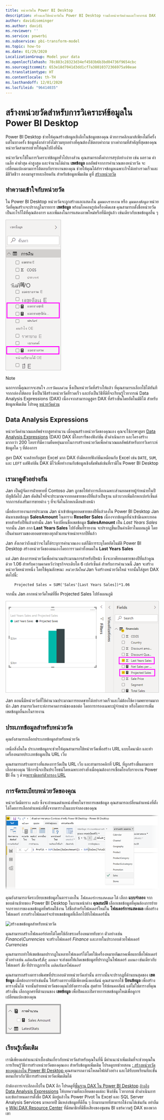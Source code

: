 ```yaml
---
title: หน่วยวัดใน Power BI Desktop
description: สร้างและใช้หน่วยวัดใน Power BI Desktop รวมถึงหน่วยวัดด่วนและไวยากรณ์ DAX
author: davidiseminger
ms.author: davidi
ms.reviewer: ''
ms.service: powerbi
ms.subservice: pbi-transform-model
ms.topic: how-to
ms.date: 01/29/2020
LocalizationGroup: Model your data
ms.openlocfilehash: 78c883c28323d34ef4583b6b3bd04736f9654cbc
ms.sourcegitcommit: 653e18d7041d3dd1cf7a38010372366975a98eae
ms.translationtype: HT
ms.contentlocale: th-TH
ms.lasthandoff: 12/01/2020
ms.locfileid: "96414035"
---
```

# <a name="create-measures-for-data-analysis-in-power-bi-desktop"></a>สร้างหน่วยวัดสำหรับการวิเคราะห์ข้อมูลใน Power BI Desktop

Power BI Desktop ช่วยให้คุณสร้างข้อมูลเชิงลึกในข้อมูลของคุณ ด้วยการคลิกเมาส์เพียงไม่กี่ครั้ง แต่ในบางครั้ง ข้อมูลดังกล่าวยังไม่รวมทุกอย่างที่คุณต้องใช้ตอบคำถาม บางคำถามที่สำคัญที่สุดของคุณ หน่วยวัดสามารถช่วยให้คุณไปถึงที่นั่น

หน่วยวัดจะใช้ในการวิเคราะห์ข้อมูลทั่วไปบางส่วน คุณสามารถตั้งค่าการสรุปอย่างง่าย เช่น ผลรวม ค่าเฉลี่ย ค่าต่ำสุด ค่าสูงสุด และจำนวนได้ผ่าน **เขตข้อมูล** ผลลัพธ์จากการคำนวณของหน่วยวัด จะเปลี่ยนแปลงตามการโต้ตอบกับรายงานของคุณ ช่วยให้คุณได้สำรวจข้อมูลเฉพาะกิจได้อย่างรวดเร็วและมีชีวิตชีวา ลองมาดูรายละเอียดกัน สำหรับข้อมูลเพิ่มเติม ดูที่ [สร้างหน่วยวัด](/learn/modules/model-data-power-bi/4b-create-calculated-measures)

## <a name="understanding-measures"></a>ทำความเข้าใจกับหน่วยวัด

ใน Power BI Desktop หน่วยวัดจะถูกสร้างและแสดงใน *มุมมองรายงาน* หรือ *มุมมองข้อมูล* หน่วยวัดที่คุณสร้างจะปรากฏในรายการ **เขตข้อมูล** พร้อมไอคอนรูปเครื่องคิดเลข คุณสามารถตั้งชื่อหน่วยวัดเป็นอะไรก็ได้ที่คุณต้องการ และเพิ่มลงในการแสดงภาพใหม่หรือที่มีอยู่แล้ว เช่นเดียวกับเขตข้อมูลอื่น ๆ

![เขตข้อมูลหน่วยวัดในเขตข้อมูล](media/desktop-measures/measuresinpbid_measinfieldlist.png)

> [!NOTE]
> นอกจากนี้คุณอาจจะสนใจ *การวัดผลด่วน* ซึ่งเป็นหน่วยวัดที่สร้างให้แล้ว ที่คุณสามารถเลือกใช้ได้ทันทีจากกล่องโต้ตอบ ซึ่งเป็นวิธีสร้างหน่วยวัดที่รวดเร็ว และยังเป็นวิธีที่ดีที่จะเรียนรู้ไวยากรณ์ Data Analysis Expressions (DAX) เนื่องจากสามารถดูสูตร DAX ที่สร้างขึ้นโดยอัตโนมัติได้ สำหรับข้อมูลเพิ่มเติม โปรดดู [หน่วยวัดด่วน](desktop-quick-measures.md)
> 
> 

## <a name="data-analysis-expressions"></a>Data Analysis Expressions

หน่วยวัดคำนวณผลลัพธ์จากสูตรคำนวน เมื่อคุณสร้างหน่วยวัดของคุณเอง คุณจะใช้ภาษาสูตร [Data Analysis Expressions](/dax/) (DAX) DAX มีไลบรารีของฟังก์ชัน ตัวดำเนินการ และโครงสร้างมากกว่า 200 ไลบรารีมีความยืดหยุ่นมากในการสร้างหน่วยวัดเพื่อคำนวณผลลัพธ์สำหรับการวิเคราะห์ข้อมูลใด ๆ ที่ต้องการ

สูตร DAX จะคล้ายกับสูตร Excel มาก DAX ยังมีหลายฟังก์ชันเหมือนกับ Excel เช่น `DATE`, `SUM`, และ `LEFT` แต่ฟังก์ชัน DAX มีไว้เพื่อทำงานกับข้อมูลเชิงสัมพันธ์เช่นที่เรามีใน Power BI Desktop

## <a name="lets-look-at-an-example"></a>เรามาดูตัวอย่างกัน

Jan เป็นผู้จัดการฝ่ายขายที่ Contoso Jan ถูกขอให้ทำการเลือกเฉพาะส่วนยอดขายผู้จำหน่ายในปีบัญชีถัดไป Jan ตัดสินใจที่จะประมาณจากยอดขายของปีที่แล้วเป็นฐาน แล้วบวกเพิ่มอีกหกเปอร์เซ็นต์จากการส่งเสริมการขายต่าง ๆ ที่จะจัดในอีกหกเดือนข้างหน้า

เมื่อต้องรายงานการประมาณ Jan นำเข้าข้อมูลยอดขายของปีที่แล้วลงใน Power BI Desktop Jan ค้นหาเขตข้อมูล **SalesAmount** ในตาราง **Reseller Sales** เนื่องจากข้อมูลที่นำเข้ามีเฉพาะยอดขายสำหรับปีที่แล้วเท่านั้น Jan จึงเปลี่ยนชื่อเขตข้อมูล **SalesAmount** เป็น *Last Years Sales* จากนั้น Jan ลาก **Last Years Sales** ไปยังพื้นที่รายงาน จะปรากฏขึ้นเป็นค่าเดียวในแผนภูมิ โดยเป็นค่าผลรวมของยอดขายของทุกตัวแทนจำหน่ายจากปีที่แล้ว

Jan สังเกตว่าถึงแม้ว่าจะไม่ได้ระบุการคำนวณเอง แต่ก็มีการระบุโดยอัตโนมัติ Power BI Desktop สร้างหน่วยวัดของตนเองโดยการรวมค่าทั้งหมดใน **Last Years Sales**

แต่ Jan ต้องการหน่วยวัดเพื่อคำนวณประมาณการสำหรับปีหน้า ซึ่งจะอาศัยยอดขายของปีที่แล้วคูณด้วย 1.06 สำหรับความคาดหวังว่าธุรกิจจะเติบโต 6 เปอร์เซ็นต์ สำหรับการคำนวณนี้ Jan จะสร้างหน่วยวัดหน่วยหนึ่ง โดยใช้คุณลักษณะ *หน่วยวัดใหม่* Jan จึงสร้างหน่วยวัดใหม่ จากนั้นใส่สูตร DAX ต่อไปนี้:

```dax
    Projected Sales = SUM('Sales'[Last Years Sales])*1.06
```

จากนั้น Jan ลากหน่วยวัดใหม่ที่ชื่อ Projected Sales ไปยังแผนภูมิ

![วิชวล Projected Sales ใหม่](media/desktop-measures/measuresinpbid_lastyearsales.png)

Jan ตอนนี้มีหน่วยวัดที่ใช้คำนวณประมาณการยอดขายได้อย่างรวดเร็วและไม่ต้องใช้ความพยายามมากนัก Jan สามารถวิเคราะห์การคาดการณ์ของเธอต่อ โดยการกรองเฉพาะผู้จำหน่าย หรือโดยการเพิ่มเขตข้อมูลอื่นลงในรายงาน

## <a name="data-categories-for-measures"></a>ประเภทข้อมูลสำหรับหน่วยวัด

คุณยังสามารถเลือกประเภทข้อมูลสำหรับหน่วยวัด

เหนือสิ่งอื่นใด ประเภทข้อมูลจะช่วยให้คุณสามารถใช้หน่วยวัดเพื่อสร้าง URL แบบไดนามิก และทำเครื่องหมายประเภทข้อมูลเป็น URL เว็บ

คุณสามารถสร้างตารางที่แสดงการวัดเป็น URL เว็บ และสามารถคลิกที่ URL ที่ถูกสร้างขึ้นตามการเลือกของคุณ วิธีการนี้จะเป็นประโยชน์โดยเฉพาะอย่างยิ่งเมื่อคุณต้องการเชื่อมโยงกับรายงาน Power BI อื่น ๆ ด้วย[พารามิเตอร์ตัวกรอง URL](../collaborate-share/service-url-filters.md)

## <a name="organizing-your-measures"></a>การจัดระเบียบหน่วยวัดของคุณ

หน่วยวัดมีตาราง *หลัก* ซึ่งจะกำหนดตำแหน่งที่พบในรายการเขตข้อมูล คุณสามารถเปลี่ยนตำแหน่งที่ตั้งได้โดยการเลือกตำแหน่งที่ตั้งจากตารางในแบบจำลองของคุณ

![เลือกตารางสำหรับหน่วยวัดของคุณ](media/desktop-measures/measures-03.png)

คุณยังสามารถจัดระเบียบเขตข้อมูลในตารางลงใน *โฟลเดอร์การแสดงผล* ได้ เลือก **แบบจำลอง** จากขอบด้านซ้ายของ Power BI Desktop ในบานหน้าต่าง **คุณสมบัติ** เลือกเขตข้อมูลที่คุณต้องการย้ายจากรายการของเขตข้อมูลที่พร้อมใช้งาน ใส่ชื่อสำหรับโฟลเดอร์ใหม่ใน **โฟลเดอร์การแสดงผล** เพื่อสร้างโฟลเดอร์ การสร้างโฟลเดอร์จะย้ายเขตข้อมูลที่เลือกไปยังโฟลเดอร์นั้น

![สร้างเขตข้อมูลสำหรับหน่วยวัด](media/desktop-measures/measures-04.gif)

คุณสามารถสร้างโฟลเดอร์ย่อยได้โดยใช้อักขระเครื่องหมายทับขวา ตัวอย่างเช่น *Finance\Currencies* จะสร้างโฟลเดอร์ *Finance* และภายในประกอบด้วยโฟลเดอร์ *Currencies*

คุณสามารถทำให้เขตข้อมลปรากฏในหลายโฟลเดอร์ได้โดยใช้เครื่องหมายอัฒภาคเพื่อแยกชื่อโฟลเดอร์ ตัวอย่างเช่น *ผลิตภัณฑ์\ชื่อ; แผนก* จะส่งผลให้เกิดเขตข้อมูลที่ปรากฏในโฟลเดอร์ *แผนก* เช่นเดียวกับโฟลเดอร์ *ชื่อ* ที่ปรากฏภายใน *ผลิตภัณฑโฟลเดอร์*

คุณสามารถสร้างตารางพิเศษที่ประกอบด้วยหน่วยวัดเท่านั้น ตารางนั้นจะปรากฏที่ด้านบนสุดของ **เขตข้อมูล** เมื่อต้องการทำเช่นนั้น ให้สร้างตารางที่มีเพียงหนึ่งคอลัมน์ คุณสามารถใช้ **ป้อนข้อมูล** เพื่อสร้างตารางนั้นได้ จากนั้นย้ายหน่วยวัดของคุณไปยังตารางนั้น สุดท้าย ให้ซ่อนคอลัมน์ แต่ไม่ใช่ตารางที่คุณสร้างขึ้น เลือกลูกศรที่ด้านบนของ **เขตข้อมูล** เพื่อปิดและเปิดรายการเขตข้อมูลใหม่เพื่อดูการเปลี่ยนแปลงของคุณ

![จัดระเบียบหน่วยวัดและทำให้หน่วยวัดอยู่ด้านบนสุดของรายการเขตข้อมูลเสมอ](media/desktop-measures/measures-05.png)

## <a name="learn-more"></a>เรียนรู้เพิ่มเติม

เรามีเพียงแค่คำแนะนำเบื้องต้นเกี่ยวกับหน่วยวัดสำหรับคุณในที่นี่ มีคำแนะนำเพิ่มเติมที่จะช่วยคุณในการเรียนรู้วิธีการสร้างหน่วยวัดของคุณเอง สำหรับข้อมูลเพิ่มเติม โปรดดูบทช่วยสอน [:  สร้างหน่วยวัดของคุณเองใน Power BI Desktop ](desktop-tutorial-create-measures.md) คุณสามารถดาวน์โหลดไฟล์ตัวอย่าง และได้รับบทเรียนทีละขั้นตอนเกี่ยวกับวิธีการสร้างหน่วยวัดเพิ่มเติมได้  

ถ้าต้องการเจาะลึกลงไปใน DAX อีก โปรดดูที่[พื้นฐาน DAX ใน Power BI Desktop](desktop-quickstart-learn-dax-basics.md) [อ้างอิง Data Analysis Expressions](/dax/) ให้บทความที่ละเอียดของแต่ละ ฟังก์ชัน ไวยากรณ์ ตัวดำเนินการ และข้อกำหนดการตั้งชื่อ DAX มีอยู่แล้วใน Power Pivot ใน Excel และ SQL Server Analysis Services มาหลายปี มีแหล่งข้อมูลที่ดีอื่น ๆ อีกมากมายที่สามารถใช้งานได้เช่นกัน อย่าลืมดู [Wiki DAX Resource Center](https://social.technet.microsoft.com/wiki/contents/articles/1088.dax-resource-center.aspx) ที่มีสมาชิกที่มีชื่อเสียงของชุมชน BI แชร์ความรู้ DAX ของพวกเขา
